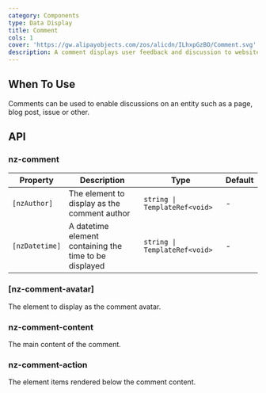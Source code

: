 ```yaml
---
category: Components
type: Data Display
title: Comment
cols: 1
cover: 'https://gw.alipayobjects.com/zos/alicdn/ILhxpGzBO/Comment.svg'
description: A comment displays user feedback and discussion to website content.
---
```


## When To Use

Comments can be used to enable discussions on an entity such as a page, blog post, issue or other.

## API

### nz-comment

| Property       | Description                                            | Type                          | Default |
| -------------- | ------------------------------------------------------ | ----------------------------- | ------- |
| `[nzAuthor]`   | The element to display as the comment author           | `string \| TemplateRef<void>` | -       |
| `[nzDatetime]` | A datetime element containing the time to be displayed | `string \| TemplateRef<void>` | -       |

### [nz-comment-avatar]

The element to display as the comment avatar.

### nz-comment-content

The main content of the comment.

### nz-comment-action

The element items rendered below the comment content.
